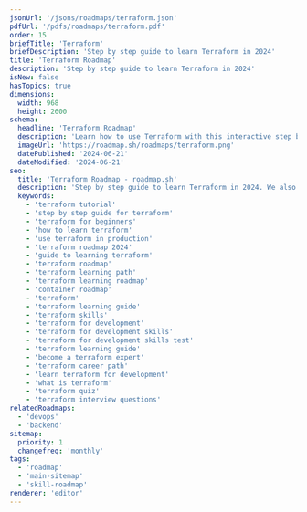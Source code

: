 ```yaml
---
jsonUrl: '/jsons/roadmaps/terraform.json'
pdfUrl: '/pdfs/roadmaps/terraform.pdf'
order: 15
briefTitle: 'Terraform'
briefDescription: 'Step by step guide to learn Terraform in 2024'
title: 'Terraform Roadmap'
description: 'Step by step guide to learn Terraform in 2024'
isNew: false
hasTopics: true
dimensions:
  width: 968
  height: 2600
schema:
  headline: 'Terraform Roadmap'
  description: 'Learn how to use Terraform with this interactive step by step guide in 2024. We also have resources and short descriptions attached to the roadmap items so you can get everything you want to learn in one place.'
  imageUrl: 'https://roadmap.sh/roadmaps/terraform.png'
  datePublished: '2024-06-21'
  dateModified: '2024-06-21'
seo:
  title: 'Terraform Roadmap - roadmap.sh'
  description: 'Step by step guide to learn Terraform in 2024. We also have resources and short descriptions attached to the roadmap items so you can get everything you want to learn in one place.'
  keywords:
    - 'terraform tutorial'
    - 'step by step guide for terraform'
    - 'terraform for beginners'
    - 'how to learn terraform'
    - 'use terraform in production'
    - 'terraform roadmap 2024'
    - 'guide to learning terraform'
    - 'terraform roadmap'
    - 'terraform learning path'
    - 'terraform learning roadmap'
    - 'container roadmap'
    - 'terraform'
    - 'terraform learning guide'
    - 'terraform skills'
    - 'terraform for development'
    - 'terraform for development skills'
    - 'terraform for development skills test'
    - 'terraform learning guide'
    - 'become a terraform expert'
    - 'terraform career path'
    - 'learn terraform for development'
    - 'what is terraform'
    - 'terraform quiz'
    - 'terraform interview questions'
relatedRoadmaps:
  - 'devops'
  - 'backend'
sitemap:
  priority: 1
  changefreq: 'monthly'
tags:
  - 'roadmap'
  - 'main-sitemap'
  - 'skill-roadmap'
renderer: 'editor'
---
```

